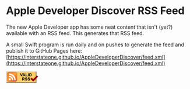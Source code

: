 # Apple Developer Discover RSS Feed

The new Apple Developer app has some neat content that isn't (yet?) available with an RSS feed. This generates that RSS feed.

A small Swift program is run daily and on pushes to generate the feed and publish it to GitHub Pages here: [https://interstateone.github.io/AppleDeveloperDiscover/feed.xml](https://interstateone.github.io/AppleDeveloperDiscover/feed.xml)

<a href="https://validator.w3.org/feed/check.cgi?url=https%3A//interstateone.github.io/AppleDeveloperDiscover/feed.xml"><img src="valid-rss-rogers.png" alt="[Valid RSS]" title="Validate my RSS feed" /></a>

